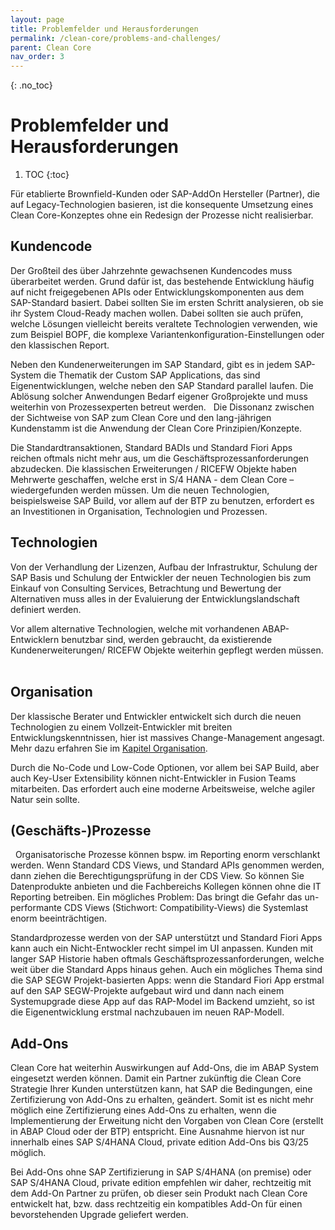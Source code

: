 ```yaml
---
layout: page
title: Problemfelder und Herausforderungen
permalink: /clean-core/problems-and-challenges/
parent: Clean Core
nav_order: 3
---
```


{: .no_toc}
# Problemfelder und Herausforderungen

1. TOC
{:toc}


Für etablierte Brownfield-Kunden oder SAP-AddOn Hersteller (Partner), die auf Legacy-Technologien basieren, ist die konsequente Umsetzung eines Clean Core-Konzeptes ohne ein Redesign der Prozesse nicht realisierbar. 

## Kundencode

Der Großteil des über Jahrzehnte gewachsenen Kundencodes muss überarbeitet werden. Grund dafür ist, das bestehende Entwicklung häufig auf nicht freigegebenen APIs oder Entwicklungskomponenten aus dem SAP-Standard basiert. Dabei sollten Sie im ersten Schritt analysieren, ob sie ihr System Cloud-Ready machen wollen. Dabei sollten sie auch prüfen, welche Lösungen vielleicht bereits veraltete Technologien verwenden, wie zum Beispiel BOPF, die komplexe Variantenkonfiguration-Einstellungen oder den klassischen Report.

Neben den Kundenerweiterungen im SAP Standard, gibt es in jedem SAP-System die Thematik der Custom SAP Applications, das sind Eigenentwicklungen, welche neben den SAP Standard parallel laufen. Die Ablösung solcher Anwendungen Bedarf eigener Großprojekte und muss weiterhin von Prozessexperten betreut werden. 
 
Die Dissonanz zwischen der Sichtweise von SAP zum Clean Core und den lang-jährigen Kundenstamm ist die Anwendung der Clean Core Prinzipien/Konzepte. 

Die Standardtransaktionen, Standard BADIs und Standard Fiori Apps reichen oftmals nicht mehr aus, um die Geschäftsprozessanforderungen abzudecken. Die klassischen Erweiterungen / RICEFW Objekte haben Mehrwerte geschaffen, welche erst in S/4 HANA - dem Clean Core – wiedergefunden werden müssen. Um die neuen Technologien, beispielsweise SAP Build, vor allem auf der BTP zu benutzen, erfordert es an Investitionen in Organisation, Technologien und Prozessen.
 
## Technologien

Von der Verhandlung der Lizenzen, Aufbau der Infrastruktur, Schulung der SAP Basis und Schulung der Entwickler der neuen Technologien bis zum Einkauf von Consulting Services, Betrachtung und Bewertung der Alternativen muss alles in der Evaluierung der Entwicklungslandschaft definiert werden.

Vor allem alternative Technologien, welche mit vorhandenen ABAP-Entwicklern benutzbar sind, werden gebraucht, da existierende Kundenerweiterungen/ RICEFW Objekte weiterhin gepflegt werden müssen.
 
## Organisation
Der klassische Berater und Entwickler entwickelt sich durch die neuen Technologien zu einem Vollzeit-Entwickler mit breiten Entwicklungskenntnissen, hier ist massives Change-Management angesagt. Mehr dazu erfahren Sie im [Kapitel Organisation](/ABAP-Leitfaden/organization/).

Durch die No-Code und Low-Code Optionen, vor allem bei SAP Build, aber auch Key-User Extensibility können nicht-Entwickler in Fusion Teams mitarbeiten. Das erfordert auch eine moderne Arbeitsweise, welche agiler Natur sein sollte.
 
## (Geschäfts-)Prozesse
 
Organisatorische Prozesse können bspw. im Reporting enorm verschlankt werden. Wenn Standard CDS Views, und Standard APIs genommen werden, dann ziehen die Berechtigungsprüfung in der CDS View. So können Sie Datenprodukte anbieten und die Fachbereichs Kollegen können ohne die IT Reporting betreiben. Ein mögliches Problem: Das bringt die Gefahr das un-performante CDS Views (Stichwort: Compatibility-Views) die Systemlast enorm beeinträchtigen.

Standardprozesse werden von der SAP unterstützt und Standard Fiori Apps kann auch ein Nicht-Entwockler recht simpel im UI anpassen. Kunden mit langer SAP Historie haben oftmals Geschäftsprozessanforderungen, welche weit über die Standard Apps hinaus gehen. Auch ein mögliches Thema sind die SAP SEGW Projekt-basierten Apps: wenn die Standard Fiori App erstmal auf den SAP SEGW-Projekte aufgebaut wird und dann nach einem Systemupgrade diese App auf das RAP-Model im Backend umzieht, so ist die Eigenentwicklung erstmal nachzubauen im neuen RAP-Modell.

## Add-Ons

Clean Core hat weiterhin Auswirkungen auf Add-Ons, die im ABAP System eingesetzt werden können. Damit ein Partner zukünftig die Clean Core Strategie Ihrer Kunden unterstützen kann, hat SAP die Bedingungen, eine Zertifizierung von Add-Ons zu erhalten, geändert. Somit ist es nicht mehr möglich eine Zertifizierung eines Add-Ons zu erhalten, wenn die Implementierung der Erweitung nicht den Vorgaben von Clean Core (erstellt in ABAP Cloud oder der BTP) entspricht. Eine Ausnahme hiervon ist nur innerhalb eines SAP S/4HANA Cloud, private edition Add-Ons bis Q3/25 möglich.

Bei Add-Ons ohne SAP Zertifizierung in SAP S/4HANA (on premise) oder SAP S/4HANA Cloud, private edition empfehlen wir daher, rechtzeitig mit dem Add-On Partner zu prüfen, ob dieser sein Produkt nach Clean Core entwickelt hat, bzw. dass rechtzeitig ein kompatibles Add-On für einen bevorstehenden Upgrade geliefert werden.